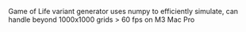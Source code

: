 Game of Life variant generator
uses numpy to efficiently simulate, can handle beyond 1000x1000 grids > 60 fps on M3 Mac Pro
